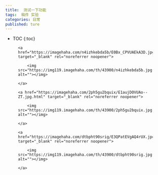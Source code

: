 ```yaml
---
title:  测试一下功能
tags:  稿件 实验
categories: 日常
published: ture
---
```


* TOC
{:toc}
<figure class="wp-block-image">

    <a href="https://imagehaha.com/n4izhkebda5b/E0Bx_CPVUAEkA3D.jpg.html" target="_blank" rel="noreferrer noopener">

        <img src="https://img119.imagehaha.com/th/43900/n4izhkebda5b.jpg" alt=""></img>

    </a>

</figure>

<figure class="wp-block-image">

    <a href="https://imagehaha.com/2ph5gu2bquix/E1aujDOVUAo--ZT.jpg.html" target="_blank" rel="noreferrer noopener">

        <img src="https://img119.imagehaha.com/th/43900/2ph5gu2bquix.jpg" alt=""></img>

    </a>

</figure>

<figure class="wp-block-image">

    <a href="https://imagehaha.com/dtbpht90srig/E3QPatEVgAQ4rUX.jpg.html" target="_blank" rel="noreferrer noopener">

        <img src="https://img119.imagehaha.com/th/43900/dtbpht90srig.jpg" alt=""></img>

    </a>

</figure>





